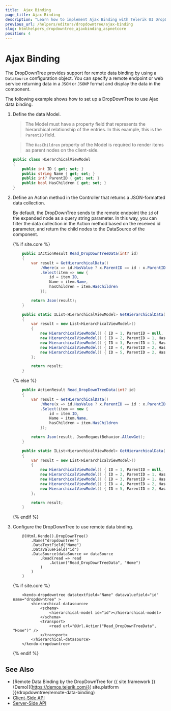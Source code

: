 ```yaml
---
title:  Ajax Binding
page_title: Ajax Binding
description: "Learn how to implement Ajax Binding with Telerik UI DropDownTree component for {{ site.framework }}."
previous_url: /helpers/editors/dropdowntree/ajax-binding
slug: htmlhelpers_dropdowntree_ajaxbinding_aspnetcore
position: 4
---
```


# Ajax Binding

The DropDownTree provides support for remote data binding by using a `DataSource` configuration object. You can specify a remote endpoint or web service returning data in a `JSON` or `JSONP` format and display the data in the component.

The following example shows how to set up a DropDownTree to use Ajax data binding.

1. Define the data Model.

    >The Model must have a property field that represents the hierarchical relationship of the entries. In this example, this is the `ParentID` field.

    >The `HasChildren` property of the Model is required to render items as parent nodes on the client-side.

    ```C#
    public class HierarchicalViewModel
    {
        public int ID { get; set; }
        public string Name { get; set; }
        public int? ParentID { get; set; }
        public bool HasChildren { get; set; }
    }
    ```

1. Define an Action method in the Controller that returns a JSON-formatted data collection.

    By default, the DropDownTree sends to the remote endpoint the `id` of the expanded node as a query string parameter. In this way, you can filter the data collection in the Action method based on the received id parameter, and return the child nodes to the DataSource of the component.

    {% if site.core %}
    ```C# Controller
        public IActionResult Read_DropDownTreeData(int? id)
        {
            var result = GetHierarchicalData()
                .Where(x => id.HasValue ? x.ParentID == id : x.ParentID == null)
                .Select(item => new {
                    id = item.ID,
                    Name = item.Name,
                    hasChildren = item.HasChildren
                });

            return Json(result);
        }

        public static IList<HierarchicalViewModel> GetHierarchicalData()
        {
            var result = new List<HierarchicalViewModel>()
            {
                new HierarchicalViewModel() { ID = 1, ParentID = null, HasChildren = true, Name = "Parent item" },
                new HierarchicalViewModel() { ID = 2, ParentID = 1, HasChildren = true, Name = "Parent item" },
                new HierarchicalViewModel() { ID = 3, ParentID = 1, HasChildren = false, Name = "Item" },
                new HierarchicalViewModel() { ID = 4, ParentID = 2, HasChildren = false, Name = "Item" },
                new HierarchicalViewModel() { ID = 5, ParentID = 2, HasChildren = false, Name = "Item" }
            };

            return result;
        }
    ```
    {% else %}
    ```C# Controller
        public ActionResult Read_DropDownTreeData(int? id)
        {
            var result = GetHierarchicalData()
                .Where(x => id.HasValue ? x.ParentID == id : x.ParentID == null)
                .Select(item => new {
                    id = item.ID,
                    Name = item.Name,
                    hasChildren = item.HasChildren
                });

            return Json(result, JsonRequestBehavior.AllowGet);
        }

        public static IList<HierarchicalViewModel> GetHierarchicalData()
        {
            var result = new List<HierarchicalViewModel>()
            {
                new HierarchicalViewModel() { ID = 1, ParentID = null, HasChildren = true, Name = "Parent item" },
                new HierarchicalViewModel() { ID = 2, ParentID = 1, HasChildren = true, Name = "Parent item" },
                new HierarchicalViewModel() { ID = 3, ParentID = 1, HasChildren = false, Name = "Item" },
                new HierarchicalViewModel() { ID = 4, ParentID = 2, HasChildren = false, Name = "Item" },
                new HierarchicalViewModel() { ID = 5, ParentID = 2, HasChildren = false, Name = "Item" }
            };

            return result;
        }
    ```
    {% endif %}

1. Configure the DropDownTree to use remote data binding.

    ```HtmlHelper
        @(Html.Kendo().DropDownTree()
            .Name("dropdowntree")
            .DataTextField("Name")
            .DataValueField("id")
            .DataSource(dataSource => dataSource
                .Read(read => read
                    .Action("Read_DropDownTreeData", "Home")
                )
            )
        )
    ```
    {% if site.core %}
    ```TagHelper
        <kendo-dropdowntree datatextfield="Name" datavaluefield="id" name="dropdowntree" >
            <hierarchical-datasource>
                <schema>
                    <hierarchical-model id="id"></hierarchical-model>
                </schema>
                <transport>
                    <read url="@Url.Action("Read_DropDownTreeData", "Home")" />
                </transport>
            </hierarchical-datasource>
        </kendo-dropdowntree>
    ```
    {% endif %}


## See Also

* [Remote Data Binding by the DropDownTree for {{ site.framework }} (Demo)](https://demos.telerik.com/{{ site.platform }}/dropdowntree/remote-data-binding)
* [Client-Side API](https://docs.telerik.com/kendo-ui/api/javascript/ui/dropdowntree)
* [Server-Side API](/api/dropdowntree)
